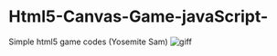 # Html5-Canvas-Game-javaScript-
 Simple html5 game codes (Yosemite Sam)
 ![giff](https://user-images.githubusercontent.com/44006846/55739250-5b1c7600-5a31-11e9-9afc-ee075f2163a7.gif)


